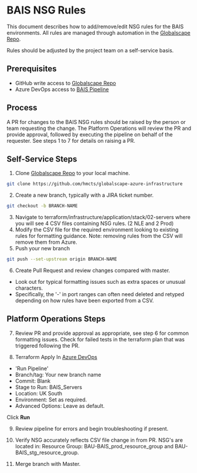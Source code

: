 # BAIS NSG Rules

This document describes how to add/remove/edit NSG rules for the BAIS environments. All rules are managed through automation in the [Globalscape Repo](https://github.com/hmcts/globalscape-azure-infrastructure).

Rules should be adjusted by the project team on a self-service basis.

## Prerequisites

* GitHub write access to [Globalscape Repo](https://github.com/hmcts/globalscape-azure-infrastructure)
* Azure DevOps access to [BAIS Pipeline](https://dev.azure.com/hmcts/PlatformOperations/_build?definitionId=432)

## Process

A PR for changes to the BAIS NSG rules should be raised by the person or team requesting the change. The Platform Operations will review the PR and provide approval, followed by executing the pipeline on behalf of the requester.
See steps 1 to 7 for details on raising a PR.

## Self-Service Steps

1. Clone [Globalscape Repo](https://github.com/hmcts/globalscape-azure-infrastructure) to your local machine.
```bash
git clone https://github.com/hmcts/globalscape-azure-infrastructure
```
2. Create a new branch, typically with a JIRA ticket number.
```bash
git checkout -b BRANCH-NAME
```
3. Navigate to terraform/infrastructure/application/stack/02-servers where you will see 4 CSV files containing NSG rules. (2 NLE and 2 Prod)
4. Modify the CSV file for the required environment looking to existing rules for formatting guidance. Note: removing rules from the CSV will remove them from Azure.
5. Push your new branch
```bash
git push --set-upstream origin BRANCH-NAME
```
6. Create Pull Request and review changes compared with master.
* Look out for typical formatting issues such as extra spaces or unusual characters. 
* Specifically, the '-' in port ranges can often need deleted and retyped depending on how rules have been exported from a CSV.

## Platform Operations Steps

7. Review PR and provide approval as appropriate, see step 6 for common formatting issues.
Check for failed tests in the terraform plan that was triggered following the PR.

8. Terraform Apply
In [Azure DevOps](https://dev.azure.com/hmcts/PlatformOperations/_build?definitionId=432) 
* 'Run Pipeline'
* Branch/tag: Your new branch name
* Commit: Blank
* Stage to Run: BAIS_Servers
* Location: UK South
* Environment: Set as required.
* Advanced Options: Leave as default.

Click **Run**

9. Review pipeline for errors and begin troubleshooting if present.

10. Verify NSG accurately reflects CSV file change in from PR. NSG's are located in: Resource Group: BAU-BAIS_prod_resource_group and BAU-BAIS_stg_resource_group.

11. Merge branch with Master.